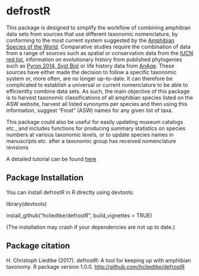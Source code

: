 # defrostR

This package is designed to simplify the workflow of combining amphibian data sets from sources that use different taxonomic nomenclature, by conforming to the most current system suggested by the [Amphibian Species of the World](http://research.amnh.org/vz/herpetology/amphibia/). Comparative studies require the combination of data from a range of sources such as spatial or conservation data from the [IUCN red list](http://www.iucnredlist.org/), information on evolutionary history from published phylogenies such as [Pyron 2014, Syst Biol](https://doi.org/10.1093/sysbio/syu042) or life history data from [AnAge](http://genomics.senescence.info/species/). These sources have either made the decision to follow a specific taxonomic system or, more often, are no longer up-to-date. It can therefore be complicated to establish a universal or current nomenclature to be able to efficientlty combine data sets. As such, the main objective of this package is to harvest taxonomic classifications of all amphibian species listed on the ASW website, harvest all listed synonyms per species and then using this information, suggest “Frost” (ASW) names for any given list of taxa.

This package could also be useful for easily updating museum catalogs etc., and includes functions for producing summary statistics on species numbers at various taxonomic levels, or to update species names in manuscripts etc. after a taxonomic group has received nomenclature revisions

A detailed tutorial can be found [here](https://rawgit.com/hcliedtke/defrostR/master/inst/doc/defrostR_tutorial.html)



## Package Installation

You can install defrostR in R directly using devtools:

library(devtools)

install_github("hcliedtke/defrostR", build_vignettes = TRUE)

(The installation may crash if your dependencies are not up to date.)

## Package citation

H. Christoph Liedtke (2017). defrostR: A tool for keeping up with amphibian taxonomy. R package version 1.0.0.
  http://github.com/hcliedtke/defrostR
